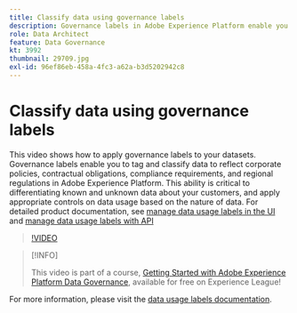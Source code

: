 ```yaml
---
title: Classify data using governance labels
description: Governance labels in Adobe Experience Platform enable you to tag and classify data to reflect corporate policies, contractual obligations, compliance requirements, and regional regulations. This ability critical to differentiating known and unknown data about your customers, and apply appropriate controls on data usage based on the nature of data.
role: Data Architect
feature: Data Governance
kt: 3992
thumbnail: 29709.jpg
exl-id: 96ef86eb-458a-4fc3-a62a-b3d5202942c8
---
```

# Classify data using governance labels

This video shows how to apply governance labels to your datasets. Governance labels enable you to tag and classify data to reflect corporate policies, contractual obligations, compliance requirements, and regional regulations in Adobe Experience Platform. This ability is critical to differentiating known and unknown data about your customers, and apply appropriate controls on data usage based on the nature of data. For detailed product documentation, see [manage data usage labels in the UI](https://experienceleague.adobe.com/docs/experience-platform/data-governance/labels/user-guide.html) and [manage data usage labels with API](https://experienceleague.adobe.com/docs/experience-platform/data-governance/labels/dataset-api.html)

>[!VIDEO](https://video.tv.adobe.com/v/29709?quality=12&learn=on)

>[!INFO]
>
> This video is part of a course, [Getting Started with Adobe Experience Platform Data Governance](https://experienceleague.adobe.com/?recommended=ExperiencePlatform-D-1-2021.1.dgov.gs), available for free on Experience League!

For  more information, please visit the [data usage labels documentation](https://experienceleague.adobe.com/docs/experience-platform/data-governance/labels/overview.html).
